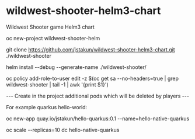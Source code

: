 # wildwest-shooter-helm3-chart
Wildwest Shooter game Helm3 chart

oc new-project wildwest-shooter-helm

git clone https://github.com/jstakun/wildwest-shooter-helm3-chart.git ./wildwest-shooter

helm install --debug --generate-name ./wildwest-shooter/

oc policy add-role-to-user edit -z $(oc get sa --no-headers=true | grep wildwest-shooter | tail -1 | awk '{print $1}')

--- Create in the project additional pods which will be deleted by players ---

For example quarkus hello-world:

oc new-app quay.io/jstakun/hello-quarkus:0.1 --name=hello-native-quarkus

oc scale --replicas=10 dc hello-native-quarkus
